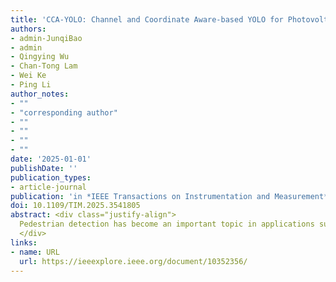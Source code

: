 ```yaml
---
title: 'CCA-YOLO: Channel and Coordinate Aware-based YOLO for Photovoltaic Cell Defect Detection in Electroluminescence Images'
authors:
- admin-JunqiBao
- admin
- Qingying Wu
- Chan-Tong Lam
- Wei Ke
- Ping Li
author_notes:
- ""
- "corresponding author"
- ""
- ""
- ""
- ""
date: '2025-01-01'
publishDate: ''
publication_types:
- article-journal
publication: 'in *IEEE Transactions on Instrumentation and Measurement* [SCI,JCR Q1]'
doi: 10.1109/TIM.2025.3541805
abstract: <div class="justify-align">
  Pedestrian detection has become an important topic in applications such as automatic driver assistance systems for automobiles and pedestrian tracking in surveillance systems, and many powerful object detectors have been widely used in smart sensing instruments. In realistic scenarios, pedestrians in image data are prone to overlap, and detection of fully bracketed boxes may still tend to be false positives in crowded scenes. In addition, low-level parameters shared among features during detection can cause mutual cancellation, resulting in a pair or set of head-enveloping boxes or body-enveloping boxes returning incorrect results. To address the above problems, we propose a triangular chain closed-loop detection network to improve detection in the case of body overlap. We propose a shared parameter elimination module to eliminate the interaction of shared low-level parameters, which has the advantage of improving the feature representation of occluded pedestrians and increasing feature utilization. Because the head bounding box detection encounters fewer occlusions in the occlusion case, the detection capability is better. Therefore, we propose a bidirectional matching module and a chain linking module to enhance the detection capability of the full bounding box using the head bounding box. These modules can better distinguish pedestrians in our network by focusing on individual region features on the pedestrian body, and then learn more representative pedestrian features by minimizing the vector similarity of the whole body, visible region, and head features in space. Our model has been extensively experimented on two challenging dense pedestrian datasets, CrowdHuman and Citypersons. Compared with the experimental results, our method achieves the best performance, especially on heavily occluded subsets, compared with o other popular existing technical methods. This method achieved good results on the CrowdHuman dataset, with an averaged precision (AP) improvement ...
  </div>
links:
- name: URL
  url: https://ieeexplore.ieee.org/document/10352356/
---
```

